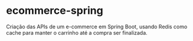 # ecommerce-spring
Criação das APIs de um e-commerce em Spring Boot, usando Redis como cache para manter o carrinho até a compra ser finalizada.
